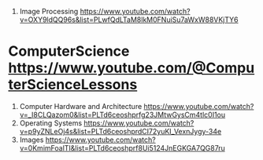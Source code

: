 
1. Image Processing https://www.youtube.com/watch?v=OXY9ldQQ96s&list=PLwfQdLTaM8lkM0FNuiSu7aWxW88VKjTY6






# ComputerScience https://www.youtube.com/@ComputerScienceLessons
1. Computer Hardware and Architecture https://www.youtube.com/watch?v=_I8CLQazom0&list=PLTd6ceoshprfg23JMtwGysCm4tlc0I1ou
2. Operating Systems https://www.youtube.com/watch?v=p9yZNLeOj4s&list=PLTd6ceoshprdCI72yuKI_VexnJygy-34e
3. Images https://www.youtube.com/watch?v=0KmimFoalTI&list=PLTd6ceoshprf8Ui5124JnEGKGA7QG87ru
